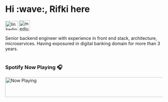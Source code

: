 <h1 align="left">Hi :wave:, Rifki here </h1>

<a href="https://linkedin.com/in/rifkinurfaiz" target="blank"><img align="center" src="https://raw.githubusercontent.com/rahuldkjain/github-profile-readme-generator/master/src/images/icons/Social/linked-in-alt.svg" alt="linkedin" height="30" width="40" /></a>
<a href="https://medium.com/@rifkinurfaiz" target="blank"><img align="center" src="https://miro.medium.com/max/1400/1*psYl0y9DUzZWtHzFJLIvTw.png" alt="medium" height="35" width="35" /></a>
  
Senior backend engineer with experience in front end stack, architecture, microservices. Having exposured in digital banking domain for more than 3 years.
<br>
<br>
### Spotify Now Playing :headphones:

<a href="https://spotify-now-playing-xi-snowy.vercel.app/now-playing?open"><img src="https://spotify-now-playing-xi-snowy.vercel.app/now-playing" width="540" height="64" alt="Now Playing"></a>
